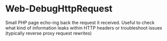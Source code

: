 # Web-DebugHttpRequest
Small PHP page echo-ing back the request it received. Useful to check what kind of information leaks within HTTP headers or troubleshoot issues (typically reverse proxy request rewrites)
